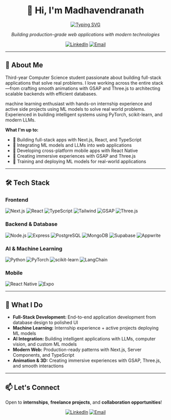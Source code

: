 <div align="center">

# 👋 Hi, I'm Madhavendranath
[![Typing SVG](https://readme-typing-svg.herokuapp.com?font=Fira+Code&size=22&pause=1000&color=58A6FF&center=true&vCenter=true&width=600&lines=Full-Stack+Developer;Machine+Learning+Engineer;Building+AI-Powered+Web+Applications;PERN+%7C+MERN+%7C+Next.js+%7C+React+Native)](https://git.io/typing-svg)

*Building production-grade web applications with modern technologies*

[![LinkedIn](https://img.shields.io/badge/-LinkedIn-0077B5?style=for-the-badge&logo=linkedin&logoColor=white)](https://www.linkedin.com/in/madhavendranath-s/)
[![Email](https://img.shields.io/badge/-Email-D14836?style=for-the-badge&logo=gmail&logoColor=white)](mailto:madhavendranaths@gmail.com)

</div>

---

## 🚀 About Me

Third-year Computer Science student passionate about building full-stack applications that solve real problems. I love working across the entire stack—from crafting smooth animations with GSAP and Three.js to architecting scalable backends with efficient databases.

machine learning enthusiast with hands-on internship experience and active side projects using ML models to solve real world problems. Experienced in building intelligent systems using PyTorch, scikit-learn, and modern LLMs.

**What I'm up to:**
- 🔭 Building full-stack apps with Next.js, React, and TypeScript
- 🤖 Integrating ML models and LLMs into web applications
- 📱 Developing cross-platform mobile apps with React Native
- 🎨 Creating immersive experiences with GSAP and Three.js
- 🧠 Training and deploying ML models for real-world applications

---

## 🛠️ Tech Stack

### Frontend
![Next.js](https://img.shields.io/badge/-Next.js-000000?style=flat-square&logo=next.js&logoColor=white)
![React](https://img.shields.io/badge/-React-61DAFB?style=flat-square&logo=react&logoColor=black)
![TypeScript](https://img.shields.io/badge/-TypeScript-3178C6?style=flat-square&logo=typescript&logoColor=white)
![Tailwind](https://img.shields.io/badge/-Tailwind_CSS-38B2AC?style=flat-square&logo=tailwind-css&logoColor=white)
![GSAP](https://img.shields.io/badge/-GSAP-88CE02?style=flat-square&logo=greensock&logoColor=black)
![Three.js](https://img.shields.io/badge/-Three.js-000000?style=flat-square&logo=three.js&logoColor=white)

### Backend & Database
![Node.js](https://img.shields.io/badge/-Node.js-339933?style=flat-square&logo=node.js&logoColor=white)
![Express](https://img.shields.io/badge/-Express-000000?style=flat-square&logo=express&logoColor=white)
![PostgreSQL](https://img.shields.io/badge/-PostgreSQL-336791?style=flat-square&logo=postgresql&logoColor=white)
![MongoDB](https://img.shields.io/badge/-MongoDB-47A248?style=flat-square&logo=mongodb&logoColor=white)
![Supabase](https://img.shields.io/badge/-Supabase-3ECF8E?style=flat-square&logo=supabase&logoColor=white)
![Appwrite](https://img.shields.io/badge/-Appwrite-F02E65?style=flat-square&logo=appwrite&logoColor=white)

### AI & Machine Learning
![Python](https://img.shields.io/badge/-Python-3776AB?style=flat-square&logo=python&logoColor=white)
![PyTorch](https://img.shields.io/badge/-PyTorch-EE4C2C?style=flat-square&logo=pytorch&logoColor=white)
![scikit-learn](https://img.shields.io/badge/-scikit--learn-F7931E?style=flat-square&logo=scikit-learn&logoColor=white)
![LangChain](https://img.shields.io/badge/-LangChain-000000?style=flat-square&logo=chainlink&logoColor=white)

### Mobile
![React Native](https://img.shields.io/badge/-React_Native-61DAFB?style=flat-square&logo=react&logoColor=black)
![Expo](https://img.shields.io/badge/-Expo-000020?style=flat-square&logo=expo&logoColor=white)

---
## 💼 What I Do

- **Full-Stack Development:** End-to-end application development from database design to polished UI
- **Machine Learning:** Internship experience + active projects deploying ML models
- **AI Integration:** Building intelligent applications with LLMs, computer vision, and custom ML models
- **Modern Web:** Production-ready patterns with Next.js, Server Components, and TypeScript
- **Animation & 3D:** Creating immersive experiences with GSAP, Three.js, and smooth interactions

---

## 📫 Let's Connect

Open to **internships**, **freelance projects**, and **collaboration opportunities**!

<div align="center">

[![LinkedIn](https://img.shields.io/badge/-Connect_on_LinkedIn-0077B5?style=for-the-badge&logo=linkedin&logoColor=white)](https://www.linkedin.com/in/madhavendranath-s/)
[![Email](https://img.shields.io/badge/-Send_an_Email-D14836?style=for-the-badge&logo=gmail&logoColor=white)](mailto:madhavendranaths@gmail.com)

</div>
